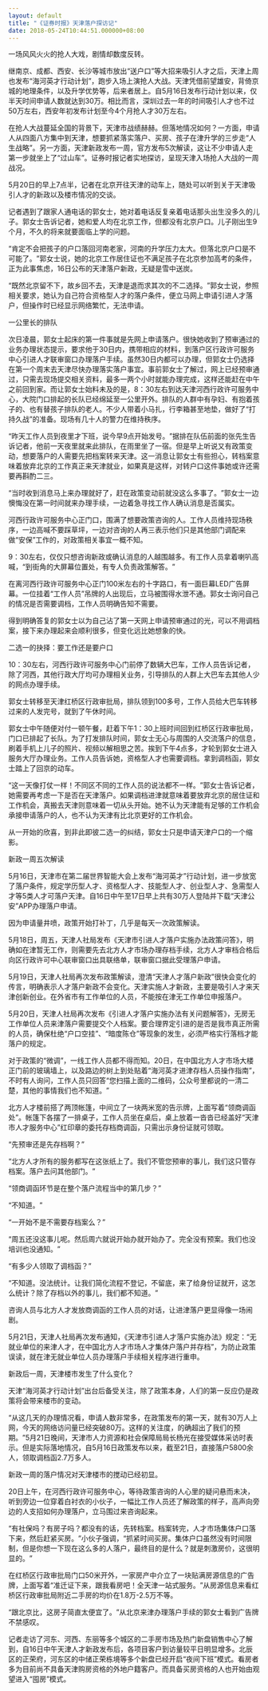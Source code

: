 ```yaml
---
layout: default
title: "《证券时报》天津落户探访记"
date: 2018-05-24T10:44:51.000000+08:00
---
```


一场风风火火的抢人大戏，剧情却数度反转。

继南京、成都、西安、长沙等城市放出‌‌“送户口‌‌”等大招来吸引人才之后，天津上周也发布‌‌“海河英才行动计划‌‌”，跑步入场上演抢人大战。天津凭借前望雄安，背倚京城的地理条件，以及升学优势等，后来者居上。自5月16日发布行动计划以来，仅半天时间申请人数就达到30万。相比而言，深圳过去一年的时间吸引人才也不过50万左右，西安年初发布计划至今4个月抢人才30万左右。

在抢人大战蔓延全国的背景下，天津市战绩赫赫。但落地情况如何？一方面，申请人从四面八方集中到天津，想要抓紧落实落户、买房、孩子在津升学的三步走‌‌“人生战略‌‌”。另一方面，天津新政发布一周，官方发布5次解读，这让不少申请人走第一步就坐上了‌‌“过山车‌‌”。证券时报记者实地探访，呈现天津入场抢人大战的一周战况。

5月20日的早上7点半，记者在北京开往天津的动车上，随处可以听到关于天津吸引人才的新政以及楼市情况的交谈。

记者遇到了跟家人通电话的郭女士，她对着电话反复亲着电话那头出生没多久的儿子。郭女士告诉记者，她和爱人均在北京工作，但都没有北京户口。儿子刚出生9个月，不久的将来就要面临上学的问题。

‌‌“肯定不会把孩子的户口落回河南老家，河南的升学压力太大。但落北京户口是不可能了。‌‌”郭女士说，她的北京工作居住证也不满足孩子在北京参加高考的条件，正为此事焦虑，16日公布的天津落户新政，无疑是雪中送炭。

‌‌“既然北京留不下，故乡回不去，天津是退而求其次的不二选择。‌‌”郭女士说，参照相关要求，她认为自己符合资格型人才的落户条件，便立马网上申请引进人才落户，但操作时已经显示网络繁忙，无法申请。

一公里长的排队

次日凌晨，郭女士起床的第一件事就是先网上申请落户。很快她收到了预审通过的业务办理状态提示，要求他于30日内，携带相应的材料，到落户区行政许可服务中心引进人才联审窗口办理落户手续。虽然30日内都可以办理，但郭女士仍选择在第一个周末去天津尽快办理落实落户事宜。事前郭女士了解过，网上已经预审通过，只需去现场提交相关资料，最多一两个小时就能办理完成，这样还能赶在中午之前回到家。而让郭女士始料未及的是，8：30左右到达天津河西行政许可服务中心，大院门口排起的长队已经绵延至一公里开外。排队的人群中有孕妇、有抱着孩子的、也有替孩子排队的老人。不少人带着小马扎，行李箱甚至地垫，做好了‌‌“打持久战‌‌”的准备。现场有几十人的警力在维持秩序。

‌‌“昨天工作人员到夜里才下班，说今早9点开始发号。‌‌”据排在队伍前面的张先生告诉记者，他前一天夜里就来此排队，在雨里坐了一宿。但是早上听说又有政策变动，想要落户的人需要先把档案转来天津。这一消息让郭女士有些担心，转档案意味着放弃北京的工作真正来天津就业，如果真是这样，对转户口这件事她或许还需要再斟酌二三。

‌‌“当时收到消息马上来办理就好了，赶在政策变动前就没这么多事了。‌‌”郭女士一边懊悔没在第一时间就来办理手续，一边着急寻找工作人确认消息是否属实。

河西行政许可服务中心正门口，围满了想要政策咨询的人。工作人员维持现场秩序，一边高喊不要踩草坪，一边对咨询的人再三表示他们只是其他部门调配来做‌‌“安保‌‌”工作的，对政策相关事宜一概不知。

9：30左右，仅仅只想咨询新政或确认消息的人越围越多。有工作人员拿着喇叭高喊，‌‌“到街角的大屏幕位置处，有专人负责政策解答。‌‌”

在离河西行政许可服务中心正门100米左右的十字路口，有一面巨幕LED广告屏幕。一位挂着‌‌“工作人员‌‌”吊牌的人出现后，立马被围得水泄不通。郭女士询问自己的情况是否需要调档，工作人员明确告知不需要。

得到明确答复的郭女士以为自己沾了第一天网上申请预审通过的光，可以不用调档案，接下来办理起来会顺利很多，但变化远比她想象的快。

二选一的抉择：要工作还是要户口

10：30左右，河西行政许可服务中心门前停了数辆大巴车，工作人员告诉记者，除了河西，其他行政大厅均可办理相关业务，引导排队的人群上大巴车去其他人少的网点办理手续。

郭女士转移至天津红桥区行政审批局，排队领到100多号，工作人员给大巴车转移过来的人发完号，就到了午休时间。

郭女士中午随便对付一顿午餐，赶着下午1：30上班时间回到红桥区行政审批局，门口已排起了长队。为了打发排队时间，郭女士无心与周围的人交流落户的信息，刷着手机上儿子的照片、视频以解相思之苦。挨到下午4点多，才轮到郭女士进入服务大厅办理业务。工作人员告诉她，资格型人才也需要调档。拿到调档函，郭女士踏上了回京的动车。

‌‌“这一天像打仗一样！不同区不同的工作人员的说法都不一样。‌‌”郭女士告诉记者，她需要再考虑一下是否在天津落户。如果调档进津就意味着要放弃北京的居住证和工作机会，真搬去天津则意味着一切从头开始。她不认为天津能有足够的工作机会承接申请落户的人，也不认为天津有比北京更好的工作机会。

从一开始的欣喜，到非此即彼二选一的纠结，郭女士只是申请天津户口的一个缩影。

新政一周五次解读

5月16日，天津市在第二届世界智能大会上发布‌‌“海河英才‌‌”行动计划，进一步放宽了落户条件，规定学历型人才、资格型人才、技能型人才、创业型人才、急需型人才等5类人才可落户天津。自16日中午至17日早上共有30万人登陆并下载‌‌“天津公安‌‌”APP办理落户申请。

因为申请量井喷，政策开始打补丁，几乎是每天一次政策解读。

5月18日，周五，天津人社局发布《天津市引进人才落户实施办法政策问答》，明确如在津暂无工作，则需要先去北方人才市场办理存档手续，北方人才审档合格后向区行政许可中心联审窗口出具联络单，联审窗口据此受理落户申请。

5月19日，天津人社局再次发布政策解读，澄清‌‌“天津人才落户新政‌‌”很快会变化的传言，明确表示人才落户新政不会变化。天津实施人才新政，主要是吸引人才来天津创新创业。在外省市有工作单位的人员，不能按在津无工作单位申报落户。

5月20日，天津人社局再次发布《引进人才落户实施办法有关问题解答》，无房无工作单位人员来津落户需要提交个人档案。要合理界定引进的是否是我市真正所需的人员，确保杜绝‌‌“户口空挂‌‌”、‌‌“暗度陈仓‌‌”等现象的发生，必须严格实行落档才能落户的规定。

对于政策的‌‌“微调‌‌”，一线工作人员都不得而知。20日，在中国北方人才市场大楼正门前的玻璃墙上，以及路边的树上到处贴着‌‌“海河英才进津存档人员操作指南‌‌”，不时有人询问，工作人员只回答‌‌“您扫描上面的二维码，公众号里都说的一清二楚，其他的事情我们也不知道。‌‌”

北方人才楼前搭了两顶帐篷，中间立了一块两米宽的告示牌，上面写着‌‌“领商调函处‌‌”。帐篷下各摆了一排桌子，工作人员坐在桌后，桌上放着一沓沓已经盖好‌‌“天津市人才服务中心‌‌”红印章的委托存档商调函，只需出示身份证就可领取。

‌‌“先预审还是先存档啊？‌‌”

‌‌“北方人才所有的服务都写在这张纸上了。我们不管您预审的事儿，我们这只管存档案。落户去问其他部门。‌‌”

‌‌“领商调函环节是在整个落户流程当中的第几步？‌‌”

‌‌“不知道。‌‌”

‌‌“一开始不是不需要存档案么？‌‌”

‌‌“周五还没这事儿呢。然后周六就说开始办就开始办了。完全没有预案。我们也没培训也没通知。‌‌”

‌‌“有多少人领取了调档函？‌‌”

‌‌“不知道。没法统计。让我们简化流程不登记，不留底，来了给身份证就开，这怎么统计？除了存档以外的事儿，我们都不知道。‌‌”

咨询人员与北方人才发放商调函的工作人员的对话，让进津落户更显得像一场闹剧。

5月21日，天津人社局再次发布通知，《天津市引进人才落户实施办法》规定：‌‌“无就业单位的来津人才，在中国北方人才市场人才集体户落户并存档‌‌”，为防止政策误读，就在津无就业单位人员办理落户手续相关程序进行重申。

新政后一周，天津楼市发生了什么变化？

天津‌‌“海河英才行动计划‌‌”出台后备受关注，除了政策本身，人们的第一反应仍是政策将会带来楼市的变动。

‌‌“从这几天的办理情况看，申请人数非常多，在政策发布的第一天，就有30万人上网，今天的网络访问量已经突破80万。这样的关注度，的确超出了我们的预期。‌‌”5月21日晚间，天津市人力资源和社会保障局局长杨光在接受媒体采访时表示。但是实际落地情况，自5月16日政策发布以来，截至21日，直接落户5800余人，领取调档函2.7万多人。

新政一周的落户情况对天津楼市的搅动已经初显。

20日上午，在河西行政许可服务中心，等待政策咨询的人心里的疑问悬而未决，听到旁边一位穿着白衬衣的小伙子，一幅比工作人员还了解政策的样子，高声向旁边的人支招如何办理落户，立马围过来咨询起来。

‌‌“有社保吗？有房子吗？都没有的话，先转档案。档案转完，人才市场集体户口落下来，然后赶紧买房。‌‌”小伙子强调，‌‌“抓紧时间买房。集体户口虽然没有时间限制，但是你想一下现在这么多的人落户，最终目的是什么？就是刺激房价，这很明显的。‌‌”

在红桥区行政审批局门口50米开外，一家房产中介立了一块贴满房源信息的广告牌，上面写着‌‌“准迁证下来，跟我看房吧！全天津一站式服务。‌‌”从房源信息来看红桥区行政审批局附近二手房的均价在1.8万-2.5万不等。

‌‌“跟北京比，这房子简直太便宜了。‌‌”从北京来津办理落户手续的郭女士看到广告牌不禁感叹。

记者走访了河东、河西、东丽等多个城区的二手房市场及热门新盘销售中心了解到，自16日中午天津人才新政发布后，各项目客户到访量较平日明显增多。北辰区的正荣府，河东区的中储正荣栋境等多个新盘已经开启‌‌“夜间下班‌‌”模式。看房者多为目前尚不具备天津购房资格的外地户籍客户。而具备买房资格的人也开始由观望进入‌‌“囤房‌‌”模式。

